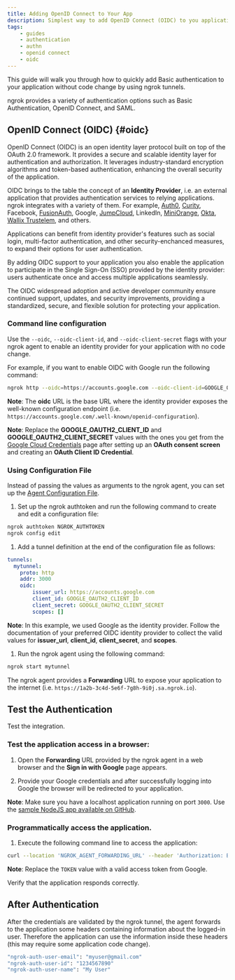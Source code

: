 ```yaml
---
title: Adding OpenID Connect to Your App
description: Simplest way to add OpenID Connect (OIDC) to you application without code change
tags:
    - guides
    - authentication
    - authn
    - openid connect
    - oidc
---
```


This guide will walk you through how to quickly add Basic authentication to your application without code change by using ngrok tunnels.

ngrok provides a variety of authentication options such as Basic Authentication, OpenID Connect, and SAML.
 

## OpenID Connect (OIDC) {#oidc}

OpenID Connect (OIDC) is an open identity layer protocol built on top of the OAuth 2.0 framework. It provides a secure and scalable identity layer for authentication and authorization. It leverages industry-standard encryption algorithms and token-based authentication, enhancing the overall security of the application.

OIDC brings to the table the concept of an **Identity Provider**, i.e. an external application that provides authentication services to relying applications.
ngrok integrates with a variety of them. For example, [Auth0](/integrations/auth0/), [Curity](/integrations/curity/), Facebook, [FusionAuth](/integrations/fusionauth/), Google, [JumpCloud](/integrations/jumpcloud/), LinkedIn, [MiniOrange](/integrations/miniorange/), [Okta](/integrations/okta/), [Wallix Trustelem](/integrations/trustelem/), and others.

Applications can benefit from identity provider's features such as social login, multi-factor authentication, and other security-enchanced measures, to expand their options for user authentication.

By adding OIDC support to your application you also enable the application to participate in the Single Sign-On (SSO) provided by the identity provider: users authenticate once and access multiple applications seamlessly.

The OIDC widespread adoption and active developer community ensure continued support, updates, and security improvements, providing a standardized, secure, and flexible solution for protecting your application.


### Command line configuration 

Use the `--oidc`, `--oidc-client-id`, and `--oidc-client-secret` flags with your ngrok agent to enable an identity provider for your application with no code change.

For example, if you want to enable OIDC with Google run the following command:

```bash
ngrok http --oidc=https://accounts.google.com --oidc-client-id=GOOGLE_OAUTH2_CLIENT_ID --oidc-client-secret=GOOGLE_OAUTH2_CLIENT_SECRET 3000
```

**Note**: The **oidc** URL is the base URL where the identity provider exposes the well-known configuration endpoint (i.e. `https://accounts.google.com/.well-known/openid-configuration`).

**Note**: Replace the **GOOGLE_OAUTH2_CLIENT_ID** and **GOOGLE_OAUTH2_CLIENT_SECRET** values with the ones you get from the [Google Cloud Credentials](https://console.developers.google.com/apis/credentials) page after setting up an **OAuth consent screen** and creating an **OAuth Client ID Credential**.


### Using Configuration File

Instead of passing the values as arguments to the ngrok agent, you can set up the [Agent Configuration File](/ngrok-agent/config/#tunnel-definitions).

  1. Set up the ngrok authtoken and run the following command to create and edit a configuration file:
  ```bash
  ngrok authtoken NGROK_AUTHTOKEN
  ngrok config edit
  ```

  1. Add a tunnel definition at the end of the configuration file as follows:
  ```yaml
  tunnels:
    mytunnel: 
      proto: http
      addr: 3000
      oidc:
          issuer_url: https://accounts.google.com
          client_id: GOOGLE_OAUTH2_CLIENT_ID
          client_secret: GOOGLE_OAUTH2_CLIENT_SECRET
          scopes: []
  ```

  **Note**: In this example, we used Google as the identity provider. Follow the documentation of your preferred OIDC identity provider to collect the valid values for **issuer_url**, **client_id**, **client_secret**, and **scopes**.
  
  1. Run the ngrok agent using the following command:
  ```bash
  ngrok start mytunnel
  ```

  The ngrok agent provides a **Forwarding** URL to expose your application to the internet (i.e. `https://1a2b-3c4d-5e6f-7g8h-9i0j.sa.ngrok.io`).


## Test the Authentication

Test the integration.

### Test the application access in a browser:

  1. Open the **Forwarding** URL provided by the ngrok agent in a web browser and the **Sign in with Google** page appears.

  1. Provide your Google credentials and after successfully logging into Google the browser will be redirected to your application.

  **Note**: Make sure you have a localhost application running on port `3000`. Use the [sample NodeJS app available on GitHub](https://github.com/ngrok/ngrok-webhook-nodejs-sample). 


### Programmatically access the application.

  1. Execute the following command line to access the application:
  ```bash
  curl --location 'NGROK_AGENT_FORWARDING_URL' --header 'Authorization: Bearer TOKEN'
  ```

  **Note**: Replace the `TOKEN` value with a valid access token from Google.

  Verify that the application responds correctly.


## After Authentication

After the credentials are validated by the ngrok tunnel, the agent forwards to the application some headers containing information about the logged-in user. Therefore the application can use the information inside these headers (this may require some application code change).

```bash
"ngrok-auth-user-email": "myuser@gmail.com"
"ngrok-auth-user-id": "1234567890"
"ngrok-auth-user-name": "My User"
```
